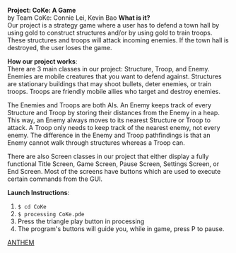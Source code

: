 <b>Project: CoKe: A Game</b>
<br>
by Team CoKe: Connie Lei, Kevin Bao
<b>What is it?</b><br>
Our project is a strategy game where a user has to defend a town hall by using
gold to construct structures and/or by using gold to train troops. These
structures and troops will attack incoming enemies. If the town hall is
destroyed, the user loses the game.

<b>How our project works</b>:<br>
There are 3 main classes in our project: Structure, Troop, and Enemy. Enemies
are mobile creatures that you want to defend against. Structures are stationary
buildings that may shoot bullets, deter enemies, or train troops. Troops are
friendly mobile allies who target and destroy enemies.

The Enemies and Troops are both AIs. An Enemy keeps track of every Structure and
Troop by storing their distances from the Enemy in a heap. This way, an Enemy
always moves to its nearest Structure or Troop to attack. A Troop only needs to
keep track of the nearest enemy, not every enemy. The difference in the Enemy
and Troop pathfindings is that an Enemy cannot walk through structures whereas
a Troop can.

There are also Screen classes in our project that either display a fully
functional Title Screen, Game Screen, Pause Screen, Settings Screen, or End
Screen. Most of the screens have buttons which are used to execute certain
commands from the GUI.

<b>Launch Instructions</b>:<br>

1. ```$ cd CoKe```
2. ```$ processing CoKe.pde```
3. Press the triangle play button in processing
4. The program's buttons will guide you, while in game, press P to pause.

[ANTHEM](https://www.youtube.com/watch?v=9DwzBICPhdM)
